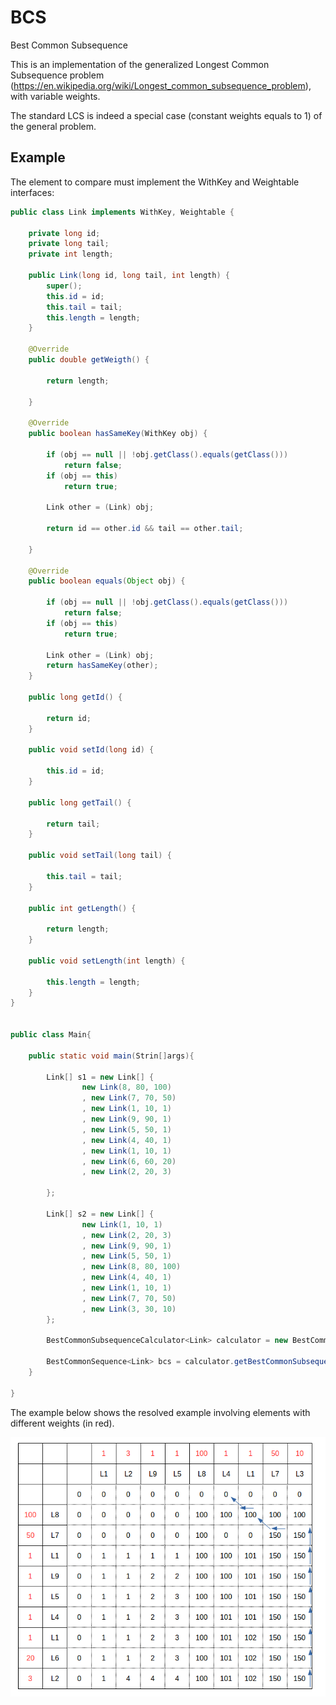 # BCS
Best Common Subsequence


This is an implementation of the generalized Longest Common Subsequence problem (https://en.wikipedia.org/wiki/Longest_common_subsequence_problem), with variable weights.

The standard LCS is indeed a special case (constant weights equals to 1) of the general problem.


## Example

The element to compare must implement the WithKey and Weightable interfaces:
```java
public class Link implements WithKey, Weightable {

    private long id;
    private long tail;
    private int length;
    
    public Link(long id, long tail, int length) {
        super();
        this.id = id;
        this.tail = tail;
        this.length = length;
    }

    @Override
    public double getWeigth() {

        return length;
        
    }

    @Override
    public boolean hasSameKey(WithKey obj) {

        if (obj == null || !obj.getClass().equals(getClass()))
            return false;
        if (obj == this)
            return true;
        
        Link other = (Link) obj;
        
        return id == other.id && tail == other.tail;
        
    }
    
    @Override
    public boolean equals(Object obj) {

        if (obj == null || !obj.getClass().equals(getClass()))
            return false;
        if (obj == this)
            return true;

        Link other = (Link) obj;
        return hasSameKey(other);
    }

    public long getId() {
    
        return id;
    }

    public void setId(long id) {
    
        this.id = id;
    }
    
    public long getTail() {
    
        return tail;
    }
    
    public void setTail(long tail) {
    
        this.tail = tail;
    }
    
    public int getLength() {
    
        return length;
    }
    
    public void setLength(int length) {
    
        this.length = length;
    }   
}


public class Main{

    public static void main(Strin[]args){
    
        Link[] s1 = new Link[] {
                new Link(8, 80, 100)
                , new Link(7, 70, 50)
                , new Link(1, 10, 1)
                , new Link(9, 90, 1)
                , new Link(5, 50, 1)
                , new Link(4, 40, 1)
                , new Link(1, 10, 1)
                , new Link(6, 60, 20)
                , new Link(2, 20, 3)
                
        };
        
        Link[] s2 = new Link[] {
                new Link(1, 10, 1)
                , new Link(2, 20, 3)
                , new Link(9, 90, 1)
                , new Link(5, 50, 1)
                , new Link(8, 80, 100)
                , new Link(4, 40, 1)
                , new Link(1, 10, 1)
                , new Link(7, 70, 50)
                , new Link(3, 30, 10)
        };
        
        BestCommonSubsequenceCalculator<Link> calculator = new BestCommonSubsequenceCalculator<>();
        
        BestCommonSequence<Link> bcs = calculator.getBestCommonSubsequence(s1, s2);
    }

}


```





The example below shows the resolved example involving elements with different weights (in red).

![Alt text](bcs.png?raw=true "Title")
